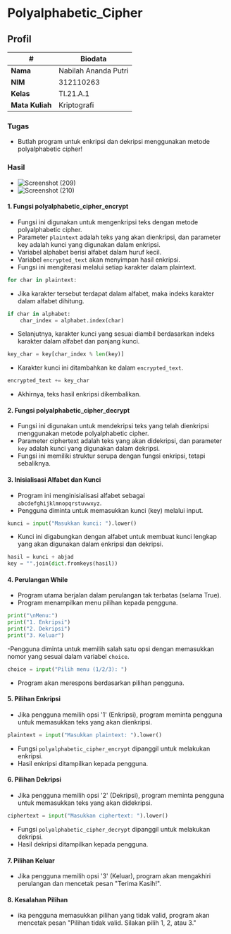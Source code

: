 # Polyalphabetic_Cipher
## Profil
| #               | Biodata                 |
| --------------- | ----------------------- |
| **Nama**        | Nabilah Ananda Putri    |
| **NIM**         | 312110263               |
| **Kelas**       | TI.21.A.1               |
| **Mata Kuliah** | Kriptografi             |

### Tugas
- Butlah program untuk enkripsi dan dekripsi menggunakan metode polyalphabetic cipher!

### Hasil
- ![Screenshot (209)](https://github.com/nabilahap/Polyalphabetic_Cipher/assets/92380488/a2c1e107-c51e-44a2-883e-e0027852f62b)
- ![Screenshot (210)](https://github.com/nabilahap/Polyalphabetic_Cipher/assets/92380488/818f3b02-58d3-4c54-afc6-7ab0ad886fb7)


#### 1. Fungsi polyalphabetic_cipher_encrypt
- Fungsi ini digunakan untuk mengenkripsi teks dengan metode polyalphabetic cipher.
- Parameter `plaintext` adalah teks yang akan dienkripsi, dan parameter key adalah kunci yang digunakan dalam enkripsi.
- Variabel alphabet berisi alfabet dalam huruf kecil.
- Variabel `encrypted_text` akan menyimpan hasil enkripsi.
- Fungsi ini mengiterasi melalui setiap karakter dalam plaintext.

```py
for char in plaintext:
```

- Jika karakter tersebut terdapat dalam alfabet, maka indeks karakter dalam alfabet dihitung.

```py
if char in alphabet:
    char_index = alphabet.index(char)
```

- Selanjutnya, karakter kunci yang sesuai diambil berdasarkan indeks karakter dalam alfabet dan panjang kunci.

```py
key_char = key[char_index % len(key)]
```

- Karakter kunci ini ditambahkan ke dalam `encrypted_text`.

```py
encrypted_text += key_char
```

- Akhirnya, teks hasil enkripsi dikembalikan.

#### 2. Fungsi polyalphabetic_cipher_decrypt
- Fungsi ini digunakan untuk mendekripsi teks yang telah dienkripsi menggunakan metode polyalphabetic cipher.
- Parameter ciphertext adalah teks yang akan didekripsi, dan parameter `key` adalah kunci yang digunakan dalam dekripsi.
- Fungsi ini memiliki struktur serupa dengan fungsi enkripsi, tetapi sebaliknya.

#### 3. Inisialisasi Alfabet dan Kunci
- Program ini menginisialisasi alfabet sebagai `abcdefghijklmnopqrstuvwxyz`.
- Pengguna diminta untuk memasukkan kunci (key) melalui input.

```py
kunci = input("Masukkan kunci: ").lower()
```

- Kunci ini digabungkan dengan alfabet untuk membuat kunci lengkap yang akan digunakan dalam enkripsi dan dekripsi.

```py
hasil = kunci + abjad
key = "".join(dict.fromkeys(hasil))
```

#### 4. Perulangan While
- Program utama berjalan dalam perulangan tak terbatas (selama True).
- Program menampilkan menu pilihan kepada pengguna.

```py
print("\nMenu:")
print("1. Enkripsi")
print("2. Dekripsi")
print("3. Keluar")
```

-Pengguna diminta untuk memilih salah satu opsi dengan memasukkan nomor yang sesuai dalam variabel `choice`.

```py
choice = input("Pilih menu (1/2/3): ")
```

- Program akan merespons berdasarkan pilihan pengguna.

#### 5. Pilihan Enkripsi
- Jika pengguna memilih opsi '1' (Enkripsi), program meminta pengguna untuk memasukkan teks yang akan dienkripsi.
  
```py
plaintext = input("Masukkan plaintext: ").lower()
```

- Fungsi `polyalphabetic_cipher_encrypt` dipanggil untuk melakukan enkripsi.
- Hasil enkripsi ditampilkan kepada pengguna.

#### 6. Pilihan Dekripsi
- Jika pengguna memilih opsi '2' (Dekripsi), program meminta pengguna untuk memasukkan teks yang akan didekripsi.

```py
ciphertext = input("Masukkan ciphertext: ").lower()
```

- Fungsi `polyalphabetic_cipher_decrypt` dipanggil untuk melakukan dekripsi.
- Hasil dekripsi ditampilkan kepada pengguna.

#### 7. Pilihan Keluar
- Jika pengguna memilih opsi '3' (Keluar), program akan mengakhiri perulangan dan mencetak pesan "Terima Kasih!".

#### 8. Kesalahan Pilihan
- ika pengguna memasukkan pilihan yang tidak valid, program akan mencetak pesan "Pilihan tidak valid. Silakan pilih 1, 2, atau 3."
